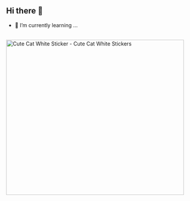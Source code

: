 ## Hi there 👋

 
- 🌱 I’m currently learning ...
<div  class="min-width=500px" text-align="center">
 <br/><img src="https://media.tenor.com/ZZu2QC-efdUAAAAi/cute-cat-white.gif" width="480" height="420" alt="Cute Cat White Sticker - Cute Cat White Stickers" style="max-width: 496px; background-color: unset;">
 </div>
